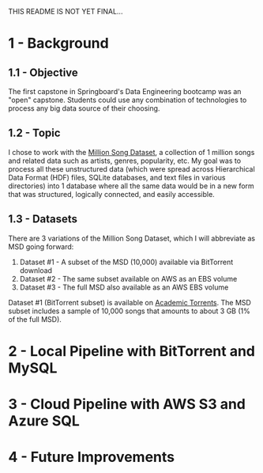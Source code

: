 THIS README IS NOT YET FINAL...

# 1 - Background

## 1.1 - Objective
The first capstone in Springboard's Data Engineering bootcamp was an "open" capstone. Students could use any combination of technologies
to process any big data source of their choosing.

## 1.2 - Topic
I chose to work with the [Million Song Dataset](http://millionsongdataset.com/), a collection of 1 million songs and related data such
as artists, genres, popularity, etc. My goal was to process all these unstructured data (which were spread across Hierarchical Data Format (HDF) files, SQLite databases, and text files in various directories) into 1 database where all the same data would be in a new form that was structured, logically connected, and easily accessible.

## 1.3 - Datasets
There are 3 variations of the Million Song Dataset, which I will abbreviate as MSD going forward:
1. Dataset #1 - A subset of the MSD (10,000) available via BitTorrent download
2. Dataset #2 - The same subset available on AWS as an EBS volume
3. Dataset #3 - The full MSD also available as an AWS EBS volume

Dataset #1 (BitTorrent subset) is available on [Academic Torrents](https://academictorrents.com/details/e0b6b5ff012fcda7c4a14e4991d8848a6a2bf52b). The MSD subset includes a sample of 10,000 songs that amounts to about 3 GB (1% of the full MSD).


# 2 - Local Pipeline with BitTorrent and MySQL

# 3 - Cloud Pipeline with AWS S3 and Azure SQL

# 4 - Future Improvements
